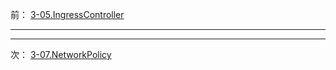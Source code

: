 前： [3-05.IngressController](3-05.IngressController.md)  

---

---

次： [3-07.NetworkPolicy](3-07.NetworkPolicy.md)  

